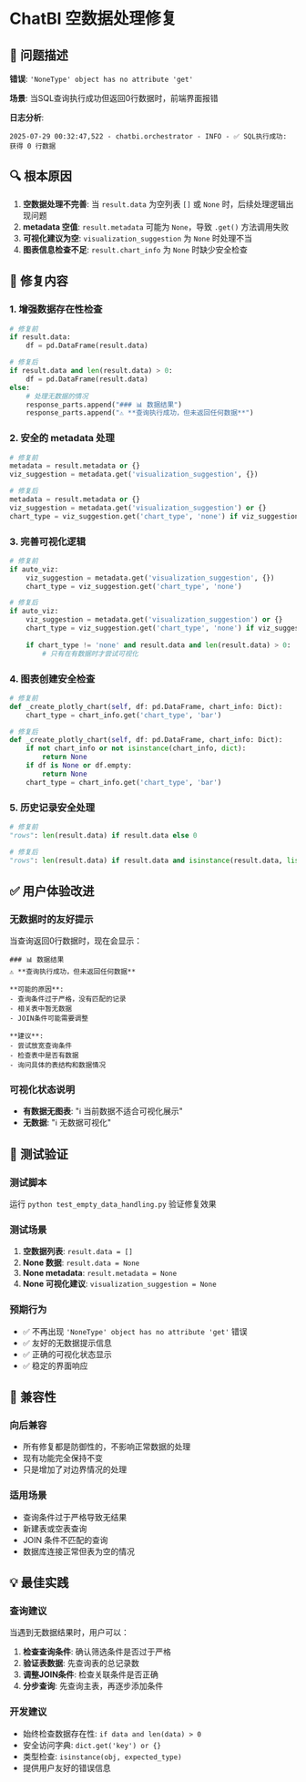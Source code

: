# ChatBI 空数据处理修复

## 🐛 问题描述

**错误**: `'NoneType' object has no attribute 'get'`

**场景**: 当SQL查询执行成功但返回0行数据时，前端界面报错

**日志分析**:
```
2025-07-29 00:32:47,522 - chatbi.orchestrator - INFO - ✅ SQL执行成功: 获得 0 行数据
```

## 🔍 根本原因

1. **空数据处理不完善**: 当 `result.data` 为空列表 `[]` 或 `None` 时，后续处理逻辑出现问题
2. **metadata 空值**: `result.metadata` 可能为 `None`，导致 `.get()` 方法调用失败
3. **可视化建议为空**: `visualization_suggestion` 为 `None` 时处理不当
4. **图表信息检查不足**: `result.chart_info` 为 `None` 时缺少安全检查

## 🔧 修复内容

### 1. 增强数据存在性检查
```python
# 修复前
if result.data:
    df = pd.DataFrame(result.data)

# 修复后  
if result.data and len(result.data) > 0:
    df = pd.DataFrame(result.data)
else:
    # 处理无数据的情况
    response_parts.append("### 📊 数据结果")
    response_parts.append("⚠️ **查询执行成功，但未返回任何数据**")
```

### 2. 安全的 metadata 处理
```python
# 修复前
metadata = result.metadata or {}
viz_suggestion = metadata.get('visualization_suggestion', {})

# 修复后
metadata = result.metadata or {}
viz_suggestion = metadata.get('visualization_suggestion') or {}
chart_type = viz_suggestion.get('chart_type', 'none') if viz_suggestion else 'none'
```

### 3. 完善可视化逻辑
```python
# 修复前
if auto_viz:
    viz_suggestion = metadata.get('visualization_suggestion', {})
    chart_type = viz_suggestion.get('chart_type', 'none')

# 修复后
if auto_viz:
    viz_suggestion = metadata.get('visualization_suggestion') or {}
    chart_type = viz_suggestion.get('chart_type', 'none') if viz_suggestion else 'none'
    
    if chart_type != 'none' and result.data and len(result.data) > 0:
        # 只有在有数据时才尝试可视化
```

### 4. 图表创建安全检查
```python
# 修复前
def _create_plotly_chart(self, df: pd.DataFrame, chart_info: Dict):
    chart_type = chart_info.get('chart_type', 'bar')

# 修复后
def _create_plotly_chart(self, df: pd.DataFrame, chart_info: Dict):
    if not chart_info or not isinstance(chart_info, dict):
        return None
    if df is None or df.empty:
        return None
    chart_type = chart_info.get('chart_type', 'bar')
```

### 5. 历史记录安全处理
```python
# 修复前
"rows": len(result.data) if result.data else 0

# 修复后
"rows": len(result.data) if result.data and isinstance(result.data, list) else 0
```

## ✅ 用户体验改进

### 无数据时的友好提示
当查询返回0行数据时，现在会显示：

```
### 📊 数据结果
⚠️ **查询执行成功，但未返回任何数据**

**可能的原因**:
- 查询条件过于严格，没有匹配的记录
- 相关表中暂无数据  
- JOIN条件可能需要调整

**建议**:
- 尝试放宽查询条件
- 检查表中是否有数据
- 询问具体的表结构和数据情况
```

### 可视化状态说明
- **有数据无图表**: "ℹ️ 当前数据不适合可视化展示"
- **无数据**: "ℹ️ 无数据可视化"

## 🧪 测试验证

### 测试脚本
运行 `python test_empty_data_handling.py` 验证修复效果

### 测试场景
1. **空数据列表**: `result.data = []`
2. **None 数据**: `result.data = None`
3. **None metadata**: `result.metadata = None`
4. **None 可视化建议**: `visualization_suggestion = None`

### 预期行为
- ✅ 不再出现 `'NoneType' object has no attribute 'get'` 错误
- ✅ 友好的无数据提示信息
- ✅ 正确的可视化状态显示
- ✅ 稳定的界面响应

## 🔄 兼容性

### 向后兼容
- 所有修复都是防御性的，不影响正常数据的处理
- 现有功能完全保持不变
- 只是增加了对边界情况的处理

### 适用场景
- 查询条件过于严格导致无结果
- 新建表或空表查询
- JOIN 条件不匹配的查询
- 数据库连接正常但表为空的情况

## 💡 最佳实践

### 查询建议
当遇到无数据结果时，用户可以：

1. **检查查询条件**: 确认筛选条件是否过于严格
2. **验证表数据**: 先查询表的总记录数
3. **调整JOIN条件**: 检查关联条件是否正确
4. **分步查询**: 先查询主表，再逐步添加条件

### 开发建议
- 始终检查数据存在性: `if data and len(data) > 0`
- 安全访问字典: `dict.get('key') or {}`
- 类型检查: `isinstance(obj, expected_type)`
- 提供用户友好的错误信息